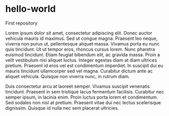 # hello-world
First repository
 
 
Lorem ipsum dolor sit amet, consectetur adipiscing elit. Donec auctor vehicula mauris id maximus. Sed ut congue magna. Praesent leo neque, viverra non purus ut, pellentesque aliquet massa. Vivamus porta eu nunc quis tincidunt. Ut ut tempor eros, rhoncus cursus lorem. Nunc pharetra euismod tincidunt. Etiam feugiat bibendum elit, ac gravida massa. Proin a velit vestibulum nisi aliquet luctus. Integer egestas diam at diam ultrices pretium. Praesent id eros vel est condimentum imperdiet. In suscipit dui eu mauris tincidunt ullamcorper sed vel magna. Curabitur dictum ante ac aliquet vehicula. Quisque non viverra nunc, in rutrum diam.

Duis consectetur arcu at laoreet semper. Vivamus suscipit venenatis tincidunt. Praesent in sem tristique lacus fermentum facilisis. Curabitur nec semper ipsum, in lacinia enim. Proin luctus porta lorem et condimentum. Sed sodales non nisl at pretium. Praesent vitae dui nec lectus scelerisque dignissim. Quisque id nulla nec sem placerat ultricies.
